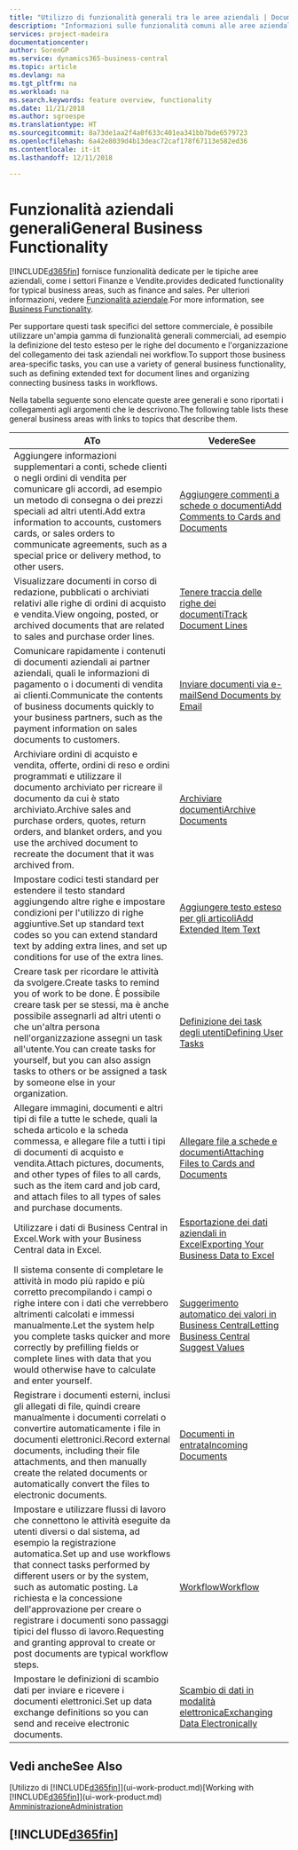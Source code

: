```yaml
---
title: "Utilizzo di funzionalità generali tra le aree aziendali | Documenti Microsoft"
description: "Informazioni sulle funzionalità comuni alle aree aziendali in Business Central."
services: project-madeira
documentationcenter: 
author: SorenGP
ms.service: dynamics365-business-central
ms.topic: article
ms.devlang: na
ms.tgt_pltfrm: na
ms.workload: na
ms.search.keywords: feature overview, functionality
ms.date: 11/21/2018
ms.author: sgroespe
ms.translationtype: HT
ms.sourcegitcommit: 8a73de1aa2f4a0f633c401ea341bb7bde6579723
ms.openlocfilehash: 6a42e8039d4b13deac72caf178f67113e582ed36
ms.contentlocale: it-it
ms.lasthandoff: 12/11/2018

---
```

# <a name="general-business-functionality"></a><span data-ttu-id="d1312-103">Funzionalità aziendali generali</span><span class="sxs-lookup"><span data-stu-id="d1312-103">General Business Functionality</span></span>
[!INCLUDE[d365fin](includes/d365fin_md.md)] <span data-ttu-id="d1312-104">fornisce funzionalità dedicate per le tipiche aree aziendali, come i settori Finanze e Vendite.</span><span class="sxs-lookup"><span data-stu-id="d1312-104">provides dedicated functionality for typical business areas, such as finance and sales.</span></span> <span data-ttu-id="d1312-105">Per ulteriori informazioni, vedere [Funzionalità aziendale](across-business-functionality.md).</span><span class="sxs-lookup"><span data-stu-id="d1312-105">For more information, see [Business Functionality](across-business-functionality.md).</span></span>

<span data-ttu-id="d1312-106">Per supportare questi task specifici del settore commerciale, è possibile utilizzare un'ampia gamma di funzionalità generali commerciali, ad esempio la definizione del testo esteso per le righe del documento e l'organizzazione del collegamento dei task aziendali nei workflow.</span><span class="sxs-lookup"><span data-stu-id="d1312-106">To support those business area-specific tasks, you can use a variety of general business functionality, such as defining extended text for document lines and organizing connecting business tasks in workflows.</span></span>

<span data-ttu-id="d1312-107">Nella tabella seguente sono elencate queste aree generali e sono riportati i collegamenti agli argomenti che le descrivono.</span><span class="sxs-lookup"><span data-stu-id="d1312-107">The following table lists these general business areas with links to topics that describe them.</span></span>

| <span data-ttu-id="d1312-108">A</span><span class="sxs-lookup"><span data-stu-id="d1312-108">To</span></span> | <span data-ttu-id="d1312-109">Vedere</span><span class="sxs-lookup"><span data-stu-id="d1312-109">See</span></span> |
| --- | --- |
|<span data-ttu-id="d1312-110">Aggiungere informazioni supplementari a conti, schede clienti o negli ordini di vendita per comunicare gli accordi, ad esempio un metodo di consegna o dei prezzi speciali ad altri utenti.</span><span class="sxs-lookup"><span data-stu-id="d1312-110">Add extra information to accounts, customers cards, or sales orders to communicate agreements, such as a special price or delivery method, to other users.</span></span>|[<span data-ttu-id="d1312-111">Aggiungere commenti a schede o documenti</span><span class="sxs-lookup"><span data-stu-id="d1312-111">Add Comments to Cards and Documents</span></span>](across-how-use-comments.md)|
|<span data-ttu-id="d1312-112">Visualizzare documenti in corso di redazione, pubblicati o archiviati relativi alle righe di ordini di acquisto e vendita.</span><span class="sxs-lookup"><span data-stu-id="d1312-112">View ongoing, posted, or archived documents that are related to sales and purchase order lines.</span></span>|[<span data-ttu-id="d1312-113">Tenere traccia delle righe dei documenti</span><span class="sxs-lookup"><span data-stu-id="d1312-113">Track Document Lines</span></span>](across-how-to-track-document-lines.md)|
| <span data-ttu-id="d1312-114">Comunicare rapidamente i contenuti di documenti aziendali ai partner aziendali, quali le informazioni di pagamento o i documenti di vendita ai clienti.</span><span class="sxs-lookup"><span data-stu-id="d1312-114">Communicate the contents of business documents quickly to your business partners, such as the payment information on sales documents to customers.</span></span> |[<span data-ttu-id="d1312-115">Inviare documenti via e-mail</span><span class="sxs-lookup"><span data-stu-id="d1312-115">Send Documents by Email</span></span>](ui-how-send-documents-email.md) |
|<span data-ttu-id="d1312-116">Archiviare ordini di acquisto e vendita, offerte, ordini di reso e ordini programmati e utilizzare il documento archiviato per ricreare il documento da cui è stato archiviato.</span><span class="sxs-lookup"><span data-stu-id="d1312-116">Archive sales and purchase orders, quotes, return orders, and blanket orders, and you use the archived document to recreate the document that it was archived from.</span></span>|[<span data-ttu-id="d1312-117">Archiviare documenti</span><span class="sxs-lookup"><span data-stu-id="d1312-117">Archive Documents</span></span>](across-how-to-archive-documents.md)|
| <span data-ttu-id="d1312-118">Impostare codici testi standard per estendere il testo standard aggiungendo altre righe e impostare condizioni per l'utilizzo di righe aggiuntive.</span><span class="sxs-lookup"><span data-stu-id="d1312-118">Set up standard text codes so you can extend standard text by adding extra lines, and set up conditions for use of the extra lines.</span></span> |[<span data-ttu-id="d1312-119">Aggiungere testo esteso per gli articoli</span><span class="sxs-lookup"><span data-stu-id="d1312-119">Add Extended Item Text</span></span>](ui-how-define-ext-text.md) |
|<span data-ttu-id="d1312-120">Creare task per ricordare le attività da svolgere.</span><span class="sxs-lookup"><span data-stu-id="d1312-120">Create tasks to remind you of work to be done.</span></span> <span data-ttu-id="d1312-121">È possibile creare task per se stessi, ma è anche possibile assegnarli ad altri utenti o che un'altra persona nell'organizzazione assegni un task all'utente.</span><span class="sxs-lookup"><span data-stu-id="d1312-121">You can create tasks for yourself, but you can also assign tasks to others or be assigned a task by someone else in your organization.</span></span>|[<span data-ttu-id="d1312-122">Definizione dei task degli utenti</span><span class="sxs-lookup"><span data-stu-id="d1312-122">Defining User Tasks</span></span>](across-user-tasks.md)|
|<span data-ttu-id="d1312-123">Allegare immagini, documenti e altri tipi di file a tutte le schede, quali la scheda articolo e la scheda commessa, e allegare file a tutti i tipi di documenti di acquisto e vendita.</span><span class="sxs-lookup"><span data-stu-id="d1312-123">Attach pictures, documents, and other types of files to all cards, such as the item card and job card, and attach files to all types of sales and purchase documents.</span></span>|[<span data-ttu-id="d1312-124">Allegare file a schede e documenti</span><span class="sxs-lookup"><span data-stu-id="d1312-124">Attaching Files to Cards and Documents</span></span>](across-attach-document-master-data.md)|
|<span data-ttu-id="d1312-125">Utilizzare i dati di Business Central in Excel.</span><span class="sxs-lookup"><span data-stu-id="d1312-125">Work with your Business Central data in Excel.</span></span>|[<span data-ttu-id="d1312-126">Esportazione dei dati aziendali in Excel</span><span class="sxs-lookup"><span data-stu-id="d1312-126">Exporting Your Business Data to Excel</span></span>](about-export-data.md)| 
|<span data-ttu-id="d1312-127">Il sistema consente di completare le attività in modo più rapido e più corretto precompilando i campi o righe intere con i dati che verrebbero altrimenti calcolati e immessi manualmente.</span><span class="sxs-lookup"><span data-stu-id="d1312-127">Let the system help you complete tasks quicker and more correctly by prefilling fields or complete lines with data that you would otherwise have to calculate and enter yourself.</span></span>|[<span data-ttu-id="d1312-128">Suggerimento automatico dei valori in Business Central</span><span class="sxs-lookup"><span data-stu-id="d1312-128">Letting Business Central Suggest Values</span></span>](ui-let-system-suggest-values.md)|
|<span data-ttu-id="d1312-129">Registrare i documenti esterni, inclusi gli allegati di file, quindi creare manualmente i documenti correlati o convertire automaticamente i file in documenti elettronici.</span><span class="sxs-lookup"><span data-stu-id="d1312-129">Record external documents, including their file attachments, and then manually create the related documents or automatically convert the files to electronic documents.</span></span>|[<span data-ttu-id="d1312-130">Documenti in entrata</span><span class="sxs-lookup"><span data-stu-id="d1312-130">Incoming Documents</span></span>](across-income-documents.md)|
|<span data-ttu-id="d1312-131">Impostare e utilizzare flussi di lavoro che connettono le attività eseguite da utenti diversi o dal sistema, ad esempio la registrazione automatica.</span><span class="sxs-lookup"><span data-stu-id="d1312-131">Set up and use workflows that connect tasks performed by different users or by the system, such as automatic posting.</span></span> <span data-ttu-id="d1312-132">La richiesta e la concessione dell'approvazione per creare o registrare i documenti sono passaggi tipici del flusso di lavoro.</span><span class="sxs-lookup"><span data-stu-id="d1312-132">Requesting and granting approval to create or post documents are typical workflow steps.</span></span>|[<span data-ttu-id="d1312-133">Workflow</span><span class="sxs-lookup"><span data-stu-id="d1312-133">Workflow</span></span>](across-workflow.md)|
| <span data-ttu-id="d1312-134">Impostare le definizioni di scambio dati per inviare e ricevere i documenti elettronici.</span><span class="sxs-lookup"><span data-stu-id="d1312-134">Set up data exchange definitions so you can send and receive electronic documents.</span></span> |[<span data-ttu-id="d1312-135">Scambio di dati in modalità elettronica</span><span class="sxs-lookup"><span data-stu-id="d1312-135">Exchanging Data Electronically</span></span>](across-data-exchange.md) |

## <a name="see-also"></a><span data-ttu-id="d1312-136">Vedi anche</span><span class="sxs-lookup"><span data-stu-id="d1312-136">See Also</span></span>
<span data-ttu-id="d1312-137">[Utilizzo di [!INCLUDE[d365fin](includes/d365fin_md.md)]](ui-work-product.md)</span><span class="sxs-lookup"><span data-stu-id="d1312-137">[Working with [!INCLUDE[d365fin](includes/d365fin_md.md)]](ui-work-product.md)</span></span>  
[<span data-ttu-id="d1312-138">Amministrazione</span><span class="sxs-lookup"><span data-stu-id="d1312-138">Administration</span></span>](admin-setup-and-administration.md)

## [!INCLUDE[d365fin](includes/free_trial_md.md)]  

